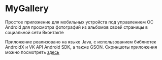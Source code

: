 # MyGallery
Простое приложение для мобильных устройств под управлением ОС Android для просмотра фотографий
из альбомов своей страницы в социальной сети Вконтакте

Приложение реализовано на языке Java, с использованием библиотек AndroidX и VK API Android SDK,
а также GSON.
Скриншоты приложения можно посмотреть [здесь](https://vk.com/album274426771_263974364)